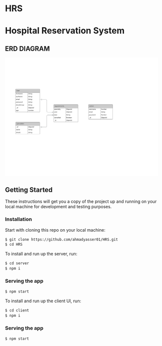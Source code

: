 # HRS
# Hospital Reservation System


## ERD DIAGRAM
![alt text](https://github.com/ahmadyasser01/HRS/blob/dev/Hospital.jpg?raw=true)



## Getting Started
These instructions will get you a copy of the project up and running on your local machine for development and testing purposes.
### Installation

Start with cloning this repo on your local machine:
```sh
$ git clone https://github.com/ahmadyasser01/HRS.git
$ cd HRS
```

To install and run up the server, run:
```sh
$ cd server
$ npm i
```
### Serving the app

```sh
$ npm start
```
To install and run up the client UI, run:
```sh
$ cd client
$ npm i
```
### Serving the app

```sh
$ npm start
```

